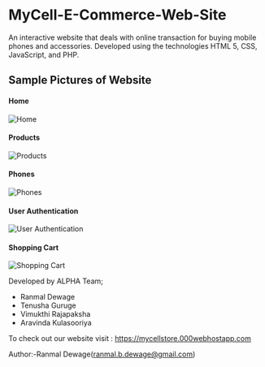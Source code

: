 # MyCell-E-Commerce-Web-Site
An interactive website that deals with online transaction for buying mobile phones and accessories.
Developed using the technologies HTML 5, CSS, JavaScript, and PHP.

## Sample Pictures of Website

#### Home
<img src="https://i.ibb.co/JjDTD7n/Screenshot-31.png" alt="Home" border="0">

#### Products
<img src="https://i.ibb.co/6BxWkWB/Screenshot-34.png" alt="Products" border="0">

#### Phones
<img src="https://i.ibb.co/Sts9w9K/Screenshot-35.png" alt="Phones" border="0">

#### User Authentication
<img src="https://i.ibb.co/8rfw8TF/Screenshot-37.png" alt="User Authentication" border="0">

#### Shopping Cart
<img src="https://i.ibb.co/m63qQm9/Screenshot-38.png" alt="Shopping Cart" border="0">


Developed by ALPHA Team;
* Ranmal Dewage
* Tenusha Guruge
* Vimukthi Rajapaksha
* Aravinda Kulasooriya

To check out our website visit : https://mycellstore.000webhostapp.com

Author:-Ranmal Dewage(ranmal.b.dewage@gmail.com)
